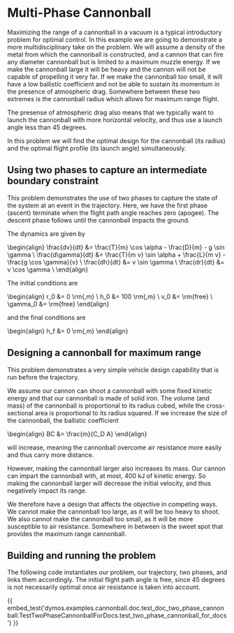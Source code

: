 # Multi-Phase Cannonball

Maximizing the range of a cannonball in a vacuum is a typical
introductory problem for optimal control. In this example we are going
to demonstrate a more multidisciplinary take on the problem. We will
assume a density of the metal from which the cannonball is constructed,
and a cannon that can fire any diameter cannonball but is limited to a
maximum muzzle energy. If we make the cannonball large it will be heavy
and the cannon will not be capable of propelling it very far. If we make
the cannonball too small, it will have a low ballistic coefficient and
not be able to sustain its momentum in the presence of atmospheric drag.
Somewhere between these two extremes is the cannonball radius which
allows for maximum range flight.

The presense of atmospheric drag also means that we typically want to
launch the cannonball with more horizontal velocity, and thus use a
launch angle less than 45 degrees.

In this problem we will find the optimal design for the cannonball (its
radius) and the optimal flight profile (its launch angle)
simultaneously.

## Using two phases to capture an intermediate boundary constraint

This problem demonstrates the use of two phases to capture the state of
the system at an event in the trajectory. Here, we have the first phase
(ascent) terminate when the flight path angle reaches zero (apogee). The
descent phase follows until the cannonball impacts the ground.

The dynamics are given by

\begin{align}
  \frac{dv}{dt} &= \frac{T}{m} \cos \alpha - \frac{D}{m} - g \sin \gamma \\
  \frac{d\gamma}{dt} &= \frac{T}{m v} \sin \alpha + \frac{L}{m v} - \frac{g \cos \gamma}{v} \\
  \frac{dh}{dt} &= v \sin \gamma \\
  \frac{dr}{dt} &= v \cos \gamma \\
\end{align}

The initial conditions are

\begin{align}
  r_0 &= 0 \rm{\,m} \\
  h_0 &= 100 \rm{\,m} \\
  v_0 &= \rm{free} \\
  \gamma_0 &= \rm{free}
\end{align}

and the final conditions are

\begin{align}
  h_f &= 0 \rm{\,m}
\end{align}

## Designing a cannonball for maximum range

This problem demonstrates a very simple vehicle design capability that
is run before the trajectory.

We assume our cannon can shoot a cannonball with some fixed kinetic
energy and that our cannonball is made of solid iron. The volume (and
mass) of the cannonball is proportional to its radius cubed, while the
cross-sectional area is proportional to its radius squared. If we
increase the size of the cannonball, the ballistic coefficient

\begin{align}
  BC &= \frac{m}{C_D A}
\end{align}

will increase, meaning the cannonball overcome air resistance more
easily and thus carry more distance.

However, making the cannonball larger also increases its mass. Our
cannon can impart the cannonball with, at most, 400 kJ of kinetic
energy. So making the cannonball larger will decrease the initial
velocity, and thus negatively impact its range.

We therefore have a design that affects the objective in competing ways.
We cannot make the cannonball too large, as it will be too heavy to
shoot. We also cannot make the cannonball too small, as it will be more
susceptible to air resistance. Somewhere in between is the sweet spot
that provides the maximum range cannonball.

## Building and running the problem

The following code instantiates our problem, our trajectory, two phases,
and links them accordingly. The initial flight path angle is free, since
45 degrees is not necessarily optimal once air resistance is taken into
account.


{{ embed_test('dymos.examples.cannonball.doc.test_doc_two_phase_cannonball.TestTwoPhaseCannonballForDocs.test_two_phase_cannonball_for_docs') }}
